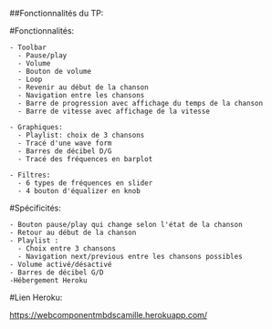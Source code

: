 ##Fonctionnalités du TP:

  #Fonctionnalités:
  
    - Toolbar
      - Pause/play
      - Volume 
      - Bouton de volume 
      - Loop
      - Revenir au début de la chanson
      - Navigation entre les chansons
      - Barre de progression avec affichage du temps de la chanson
      - Barre de vitesse avec affichage de la vitesse
      
    - Graphiques:
      - Playlist: choix de 3 chansons
      - Tracé d'une wave form
      - Barres de décibel D/G
      - Tracé des fréquences en barplot
    
    - Filtres:
      - 6 types de fréquences en slider
      - 4 bouton d'équalizer en knob 

  #Spécificités:  
  
    - Bouton pause/play qui change selon l'état de la chanson
    - Retour au début de la chanson
    - Playlist :
      - Choix entre 3 chansons
      - Navigation next/previous entre les chansons possibles
    - Volume activé/désactivé
    - Barres de décibel G/D
    -Hébergement Heroku
  
  #Lien Heroku: 
  
  https://webcomponentmbdscamille.herokuapp.com/
